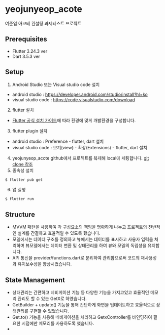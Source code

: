 # yeojunyeop_acote

여준엽 아코테 컨설팅 과제테스트 프로젝트

## Prerequisites

- Flutter 3.24.3 ver
- Dart 3.5.3 ver

## Setup

1. Android Studio 또는 Visual studio code 설치

- android studio : https://developer.android.com/studio/install?hl=ko
- visual studio code : https://code.visualstudio.com/download

2. flutter 설치

- [Flutter 공식 설치 가이드](https://flutter.dev/docs/get-started/install)에 따라 환경에 맞게 개발환경을 구성합니다.

3. flutter plugin 설치

- android studio : Preference - flutter, dart 설치
- visual studio code : 보기(view) - 확장(Extensions) - flutter, dart 설치

4. yeojunyeop_acote github에서 프로젝트를 복제해 local에 세팅합니다.
   [git clone 참조](https://docs.github.com/ko/repositories/creating-and-managing-repositories/cloning-a-repository)
5. 종속성 설치

```sh
$ flutter pub get
```

6. 앱 실행

```sh
$ flutter run
```

## Structure

- MVVM 패턴을 사용하여 각 구성요소의 책임을 명확하게 나누고 프로젝트의 전반적인 설계를 간결하고 효율적일 수 있도록 했습니다.
- 모델에서는 데이터 구조를 정의하고 뷰에서는 데이터를 표시하고 사용자 입력을 처리하며 뷰모델에서는 데이터 변환 및 상태관리를 하여 뷰와 모델의 독립성을 유지합니다.
- API 통신을 provider/functions.dart로 분리하여 관리함으로써 코드의 재사용성과 유지보수성을 향상시켰습니다.


## State Management

- 상태관리는 간편하고 네비게이션 기능 등 다양한 기능을 가지고있고 효율적인 메모리 관리도 할 수 있는 GetX로 하였습니다.
- GetBuilder + update() 기능을 통해 간단하게 화면을 업데이트하고 효율적으로 상태관리를 구현할 수 있었습니다.
- Get.to() 기능을 사용해 네비게이션을 처리하고 GetxController를 바인딩하여 필요한 시점에만 메모리를 사용하도록 했습니다.
- 
